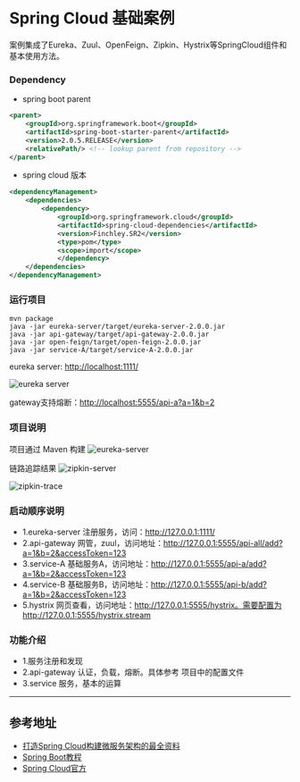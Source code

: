 Spring Cloud 基础案例
====================
案例集成了Eureka、Zuul、OpenFeign、Zipkin、Hystrix等SpringCloud组件和基本使用方法。

### Dependency
* spring boot parent

```xml
<parent>
	<groupId>org.springframework.boot</groupId>
	<artifactId>spring-boot-starter-parent</artifactId>
	<version>2.0.5.RELEASE</version>
	<relativePath/> <!-- lookup parent from repository -->
</parent>
```
* spring cloud 版本 

```xml
<dependencyManagement>
	<dependencies>
		<dependency>
			<groupId>org.springframework.cloud</groupId>
			<artifactId>spring-cloud-dependencies</artifactId>
			<version>Finchley.SR2</version>
			<type>pom</type>
			<scope>import</scope>
			</dependency>
	</dependencies>
</dependencyManagement>
```

### 运行项目

```
mvn package
java -jar eureka-server/target/eureka-server-2.0.0.jar
java -jar api-gateway/target/api-gateway-2.0.0.jar
java -jar open-feign/target/open-feign-2.0.0.jar
java -jar service-A/target/service-A-2.0.0.jar
```

eureka server: [http://localhost:1111/](http://localhost:1111/)

![eureka server](https://ws1.sinaimg.cn/large/005OU41Ngy1fz661w7qt6j327w17eahi.jpg)

gateway支持熔断：[http://localhost:5555/api-a?a=1&b=2](http://localhost:5555/api-a?a=1&b=2)

### 项目说明
项目通过 Maven 构建
![eureka-server](https://raw.githubusercontent.com/infoepoch/spring-cloud-demo/v2/doc/img/zipkin.png)

链路追踪结果
![zipkin-server](https://raw.githubusercontent.com/infoepoch/spring-cloud-demo/v2/doc/img/zipkin.png)

![zipkin-trace](https://raw.githubusercontent.com/infoepoch/spring-cloud-demo/v2/doc/img/zipkin-trace.png)

### 启动顺序说明
* 1.eureka-server 注册服务，访问：http://127.0.0.1:1111/
* 2.api-gateway 网管，zuul，访问地址：http://127.0.0.1:5555/api-all/add?a=1&b=2&accessToken=123
* 3.service-A 基础服务A，访问地址：http://127.0.0.1:5555/api-a/add?a=1&b=2&accessToken=123
* 4.service-B 基础服务B，访问地址：http://127.0.0.1:5555/api-b/add?a=1&b=2&accessToken=123
* 5.hystrix 网页查看，访问地址：http://127.0.0.1:5555/hystrix。需要配置为 http://127.0.0.1:5555/hystrix.stream

 
### 功能介绍
- 1.服务注册和发现
- 2.api-gateway 认证，负载，熔断。具体参考 项目中的配置文件
- 3.service 服务，基本的运算

---
## 参考地址
- [打造Spring Cloud构建微服务架构的最全资料](http://git.oschina.net/didispace/SpringCloud-Learning)
- [Spring Boot教程](http://git.oschina.net/didispace/SpringBoot-Learning)
- [Spring Cloud官方](https://projects.spring.io/spring-cloud/)
